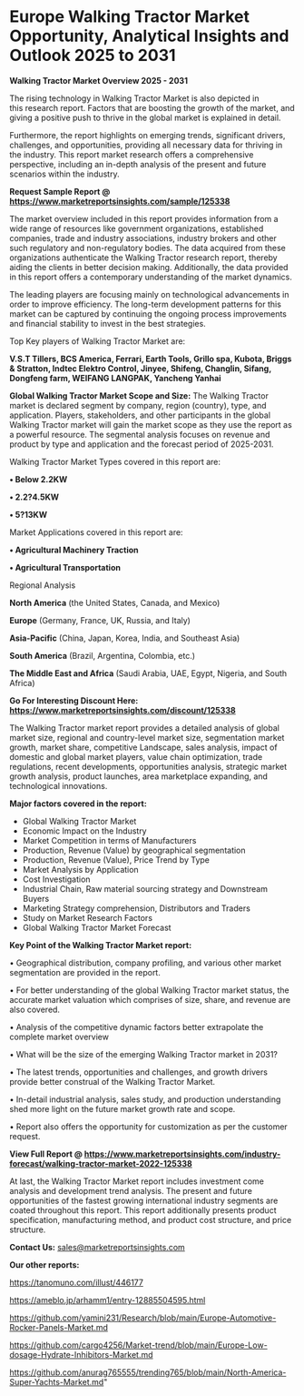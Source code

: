 # Europe Walking Tractor Market Opportunity, Analytical Insights and Outlook 2025 to 2031

<Strong> Walking Tractor Market Overview 2025 - 2031</strong>

The rising technology in Walking Tractor Market is also depicted in this research report. Factors that are boosting the growth of the market, and giving a positive push to thrive in the global market is explained in detail.

Furthermore, the report highlights on emerging trends, significant drivers, challenges, and opportunities, providing all necessary data for thriving in the industry. This report market research offers a comprehensive perspective, including an in-depth analysis of the present and future scenarios within the industry.

<strong>Request Sample Report @ <a href=https://www.marketreportsinsights.com/sample/125338>https://www.marketreportsinsights.com/sample/125338</a></strong>

The market overview included in this report provides information from a wide range of resources like government organizations, established companies, trade and industry associations, industry brokers and other such regulatory and non-regulatory bodies. The data acquired from these organizations authenticate the Walking Tractor research report, thereby aiding the clients in better decision making. Additionally, the data provided in this report offers a contemporary understanding of the market dynamics.

The leading players are focusing mainly on technological advancements in order to improve efficiency. The long-term development patterns for this market can be captured by continuing the ongoing process improvements and financial stability to invest in the best strategies.

Top Key players of Walking Tractor Market are:

<strong>V.S.T Tillers, BCS America, Ferrari, Earth Tools, Grillo spa, Kubota, Briggs & Stratton, Indtec Elektro Control, Jinyee, Shifeng, Changlin, Sifang, Dongfeng farm, WEIFANG LANGPAK, Yancheng Yanhai</strong>

<strong><b>Global Walking Tractor Market Scope and Size:</b></strong>
The Walking Tractor market is declared segment by company, region (country), type, and application. Players, stakeholders, and other participants in the global Walking Tractor market will gain the market scope as they use the report as a powerful resource. The segmental analysis focuses on revenue and product by type and application and the forecast period of 2025-2031.

Walking Tractor Market Types covered in this report are:

<strong>• Below 2.2KW

• 2.2?4.5KW

• 5?13KW</strong>

Market Applications covered in this report are:

<strong>• Agricultural Machinery Traction

• Agricultural Transportation</strong> 

Regional Analysis

<strong>North America</strong> (the United States, Canada, and Mexico)

<strong>Europe</strong> (Germany, France, UK, Russia, and Italy)

<strong>Asia-Pacific</strong> (China, Japan, Korea, India, and Southeast Asia)

<strong>South America</strong> (Brazil, Argentina, Colombia, etc.)

<strong>The Middle East and Africa</strong> (Saudi Arabia, UAE, Egypt, Nigeria, and South Africa)

<strong>Go For Interesting Discount Here: <a href=https://www.marketreportsinsights.com/discount/125338>https://www.marketreportsinsights.com/discount/125338</a></strong>

The Walking Tractor market report provides a detailed analysis of global market size, regional and country-level market size, segmentation market growth, market share, competitive Landscape, sales analysis, impact of domestic and global market players, value chain optimization, trade regulations, recent developments, opportunities analysis, strategic market growth analysis, product launches, area marketplace expanding, and technological innovations.

<strong><b>Major factors covered in the report:</b></strong>
<ul>
  <li>Global Walking Tractor Market </li>
  <li>Economic Impact on the Industry</li>
  <li>Market Competition in terms of Manufacturers</li>
  <li>Production, Revenue (Value) by geographical segmentation</li>
  <li>Production, Revenue (Value), Price Trend by Type</li>
  <li>Market Analysis by Application</li>
  <li>Cost Investigation</li>
  <li>Industrial Chain, Raw material sourcing strategy and Downstream Buyers</li>
  <li>Marketing Strategy comprehension, Distributors and Traders</li>
  <li>Study on Market Research Factors</li>
  <li>Global Walking Tractor Market Forecast</li>
</ul>

<strong><b>Key Point of the Walking Tractor Market report:</b></strong>

• Geographical distribution, company profiling, and various other market segmentation are provided in the report.

• For better understanding of the global Walking Tractor market status, the accurate market valuation which comprises of size, share, and revenue are also covered.

• Analysis of the competitive dynamic factors better extrapolate the complete market overview

• What will be the size of the emerging Walking Tractor market in 2031?

• The latest trends, opportunities and challenges, and growth drivers provide better construal of the Walking Tractor Market.

• In-detail industrial analysis, sales study, and production understanding shed more light on the future market growth rate and scope.

• Report also offers the opportunity for customization as per the customer request.

<strong><b>View Full Report @ <a href=https://www.marketreportsinsights.com/industry-forecast/walking-tractor-market-2022-125338>https://www.marketreportsinsights.com/industry-forecast/walking-tractor-market-2022-125338</a></b></strong>


At last, the Walking Tractor Market report includes investment come analysis and development trend analysis. The present and future opportunities of the fastest growing international industry segments are coated throughout this report. This report additionally presents product specification, manufacturing method, and product cost structure, and price structure.

<strong>Contact Us:</strong>
sales@marketreportsinsights.com

<strong>Our other reports:</strong>

<a href=https://tanomuno.com/illust/446177>https://tanomuno.com/illust/446177</a>

<a href=https://ameblo.jp/arhamm1/entry-12885504595.html>https://ameblo.jp/arhamm1/entry-12885504595.html</a>

<a href=https://github.com/yamini231/Research/blob/main/Europe-Automotive-Rocker-Panels-Market.md>https://github.com/yamini231/Research/blob/main/Europe-Automotive-Rocker-Panels-Market.md</a>

<a href=https://github.com/cargo4256/Market-trend/blob/main/Europe-Low-dosage-Hydrate-Inhibitors-Market.md>https://github.com/cargo4256/Market-trend/blob/main/Europe-Low-dosage-Hydrate-Inhibitors-Market.md</a>

<a href=https://github.com/anurag765555/trending765/blob/main/North-America-Super-Yachts-Market.md>https://github.com/anurag765555/trending765/blob/main/North-America-Super-Yachts-Market.md</a>"
